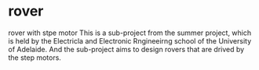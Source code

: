 # rover
rover with stpe motor
This is a sub-project from the summer project, which is held by the Electricla and Electronic Rngineeirng school of the University of Adelaide. And the sub-project aims to design rovers that are drived by the step motors.
